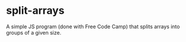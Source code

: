 # split-arrays
A simple JS program (done with Free Code Camp) that splits arrays into groups of a given size.
